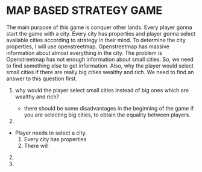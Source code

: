 # MAP BASED STRATEGY GAME

The main purpose of this game is conquer other lands. Every player gonna start the game with a city. Every city has properties and player gonna select available cities according to strategy in their mind. To determine the city properties, I will use openstreetmap. Openstreetmap has massive information about almost everything in the city. The problem is Openstreetmap has not enough information about small cities. So, we need to find something else to get information. Also, why the player would select small cities if there are really big cities wealthy and rich. We need to find an answer to this question first.

1. why would the player select small cities instead of big ones which are wealthy and rich?
    * there should be some disadvantages in the beginning of the game if you are selecting big cities, to obtain the equality between players.

2. 

* Player needs to select a city.
    1. Every city has properties
    2. There will 

2. 
2. 
